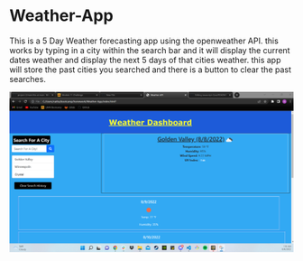 # Weather-App

This is a 5 Day Weather forecasting app using the openweather API.
this works by typing in a city within the search bar and it will
display the current dates weather and display the next 5 days of that cities weather.
this app will store the past cities you searched and there is a button to clear the past searches.

![Photo of App](https://github.com/NateB98/Weather-App/blob/main/assets/image/Weather-App-Screenshot.png)
